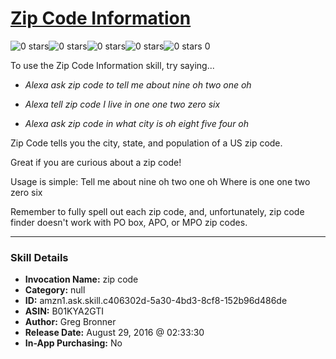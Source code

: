# [Zip Code Information](http://alexa.amazon.com/#skills/amzn1.ask.skill.c406302d-5a30-4bd3-8cf8-152b96d486de)
![0 stars](../../images/ic_star_border_black_18dp_1x.png)![0 stars](../../images/ic_star_border_black_18dp_1x.png)![0 stars](../../images/ic_star_border_black_18dp_1x.png)![0 stars](../../images/ic_star_border_black_18dp_1x.png)![0 stars](../../images/ic_star_border_black_18dp_1x.png) 0

To use the Zip Code Information skill, try saying...

* *Alexa ask zip code to tell me about nine oh two one oh*

* *Alexa tell zip code I live in one one two zero six*

* *Alexa ask zip code in what city is  oh eight five four oh*

Zip Code tells you  the city, state, and population of a US zip code.

Great if you are curious about a zip code!

Usage is simple:
Tell me about nine oh two one oh
Where is one one two zero six

Remember to fully spell out each zip code, and, unfortunately, zip code finder doesn't work with PO box, APO, or MPO zip codes.

***

### Skill Details

* **Invocation Name:** zip code
* **Category:** null
* **ID:** amzn1.ask.skill.c406302d-5a30-4bd3-8cf8-152b96d486de
* **ASIN:** B01KYA2GTI
* **Author:** Greg Bronner
* **Release Date:** August 29, 2016 @ 02:33:30
* **In-App Purchasing:** No
